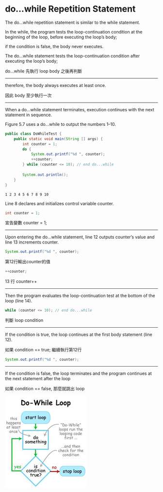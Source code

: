 # do…while Repetition Statement

The do…while repetition statement is similar to the while statement. 

In the while, the program tests the loop-continuation condition at the beginning of the loop, before executing the loop’s body; 

if the condition is false, the body never executes. 

The do…while statement tests the loop-continuation condition after executing the loop’s body; 

do...while 先執行 loop body 之後再判斷

---

therefore, the body always executes at least once. 

因此 body 至少執行一次

---

When a do…while statement terminates, execution continues with the next statement in sequence. 

Figure 5.7 uses a do…while to output the numbers 1–10.


```java
public class DoWhileTest {
    public static void main(String [] args) {
        int counter = 1;
        do {
            System.out.printf("%d ", counter);
            ++counter;
        } while (counter <= 10); // end do...while

        System.out.println();
    }
}
```

```
1 2 3 4 5 6 7 8 9 10
```
Line 8 declares and initializes control variable counter.
```java
int counter = 1;
```
宣告變數 counter = 1;

---

Upon entering the do…while statement, line 12 outputs counter’s value and line 13 increments counter. 

```java
System.out.printf("%d ", counter);
```
第12行輸出counter的值

```java
++counter;
```
13 行 counter++

---

Then the program evaluates the loop-continuation test at the bottom of the loop (line 14). 

```java
while (counter <= 10); // end do...while
```
判斷 loop condition

---

If the condition is true, the loop continues at the first body statement (line 12). 

如果 condition == true;
繼續執行第12行
```java
System.out.printf("%d ", counter);
```

---

If the condition is false, the loop terminates and the program continues at the next statement after the loop

如果 condition == false, 那麼就跳出 loop

![do-whileflowchart](/img/do-while_flowchart.jpg)